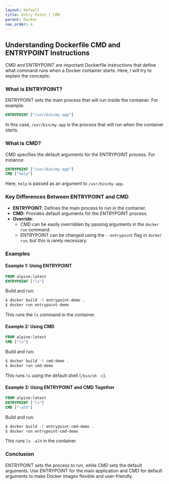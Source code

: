```yaml
---
layout: default
title: Entry Point | CMD
parent: Docker
nav_order: 4
---
```


## Understanding Dockerfile CMD and ENTRYPOINT Instructions

CMD and ENTRYPOINT are important Dockerfile instructions that define what command runs when a Docker container starts. Here, I will try to explain the concepts:
### What is ENTRYPOINT?

ENTRYPOINT sets the main process that will run inside the container. For example:
```dockerfile
ENTRYPOINT ["/usr/bin/my-app"]
```
In this case, `/usr/bin/my-app` is the process that will run when the container starts.

### What is CMD?

CMD specifies the default arguments for the ENTRYPOINT process. For instance:
```dockerfile
ENTRYPOINT ["/usr/bin/my-app"]
CMD ["help"]
```
Here, `help` is passed as an argument to `/usr/bin/my-app`.

### Key Differences Between ENTRYPOINT and CMD

- **ENTRYPOINT**: Defines the main process to run in the container.
- **CMD**: Provides default arguments for the ENTRYPOINT process.
- **Override**:
  - CMD can be easily overridden by passing arguments in the `docker run` command.
  - ENTRYPOINT can be changed using the `--entrypoint` flag in `docker run`, but this is rarely necessary.

### Examples

#### Example 1: Using ENTRYPOINT

```dockerfile
FROM alpine:latest
ENTRYPOINT ["ls"]
```
Build and run:
```bash
$ docker build -t entrypoint-demo .
$ docker run entrypoint-demo
```
This runs the `ls` command in the container.

#### Example 2: Using CMD

```dockerfile
FROM alpine:latest
CMD ["ls"]
```
Build and run:
```bash
$ docker build -t cmd-demo .
$ docker run cmd-demo
```
This runs `ls` using the default shell (`/bin/sh -c`).

#### Example 3: Using ENTRYPOINT and CMD Together

```dockerfile
FROM alpine:latest
ENTRYPOINT ["ls"]
CMD ["-alh"]
```
Build and run:
```bash
$ docker build -t entrypoint-cmd-demo .
$ docker run entrypoint-cmd-demo
```
This runs `ls -alh` in the container.

### Conclusion

ENTRYPOINT sets the process to run, while CMD sets the default arguments. Use ENTRYPOINT for the main application and CMD for default arguments to make Docker images flexible and user-friendly.